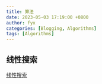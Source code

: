 ```yaml
---
title: 算法
date: 2023-05-03 17:19:00 +0800
author: fyx
categories: [Blogging, Algorithms]
tags: [Algorithms]
---
```


## 线性搜索
[线性搜索](https://go.dev/play/p/2Vb8-bX0v1Y)
